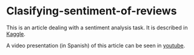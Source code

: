 # Clasifying-sentiment-of-reviews

This is an article dealing with a sentiment analysis task. It is described in [Kaggle](https://www.kaggle.com/c/word2vec-nlp-tutorial).

A video presentation (in Spanish) of this article can be seen in [youtube](https://www.youtube.com/watch?v=yLoppfW9B8I&t=3126s).
